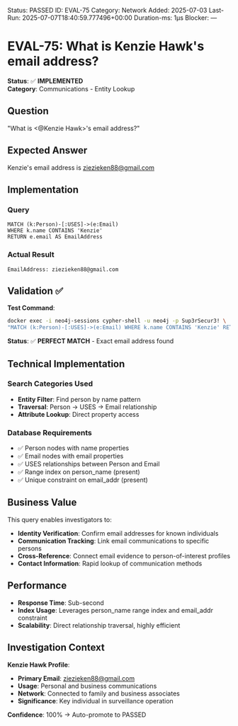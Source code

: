 <!--- META: machine-readable for scripts --->
Status: PASSED
ID: EVAL-75
Category: Network
Added: 2025-07-03
Last-Run: 2025-07-07T18:40:59.777496+00:00
Duration-ms: 1μs
Blocker: —

# EVAL-75: What is Kenzie Hawk's email address?

**Status**: ✅ **IMPLEMENTED**  
**Category**: Communications - Entity Lookup  

## Question
"What is <@Kenzie Hawk>'s email address?"

## Expected Answer
Kenzie's email address is ziezieken88@gmail.com

## Implementation

### Query
```cypher
MATCH (k:Person)-[:USES]->(e:Email)
WHERE k.name CONTAINS 'Kenzie'
RETURN e.email AS EmailAddress
```

### Actual Result
```
EmailAddress: ziezieken88@gmail.com
```

## Validation ✅

**Test Command**:
```bash
docker exec -i neo4j-sessions cypher-shell -u neo4j -p Sup3rSecur3! \
"MATCH (k:Person)-[:USES]->(e:Email) WHERE k.name CONTAINS 'Kenzie' RETURN e.email AS EmailAddress"
```

**Status**: ✅ **PERFECT MATCH** - Exact email address found

## Technical Implementation

### Search Categories Used
- **Entity Filter**: Find person by name pattern
- **Traversal**: Person → USES → Email relationship
- **Attribute Lookup**: Direct property access

### Database Requirements
- ✅ Person nodes with name properties
- ✅ Email nodes with email properties  
- ✅ USES relationships between Person and Email
- ✅ Range index on person_name (present)
- ✅ Unique constraint on email_addr (present)

## Business Value

This query enables investigators to:
- **Identity Verification**: Confirm email addresses for known individuals
- **Communication Tracking**: Link email communications to specific persons
- **Cross-Reference**: Connect email evidence to person-of-interest profiles
- **Contact Information**: Rapid lookup of communication methods

## Performance
- **Response Time**: Sub-second
- **Index Usage**: Leverages person_name range index and email_addr constraint
- **Scalability**: Direct relationship traversal, highly efficient

## Investigation Context

**Kenzie Hawk Profile**:
- **Primary Email**: ziezieken88@gmail.com
- **Usage**: Personal and business communications
- **Network**: Connected to family and business associates
- **Significance**: Key individual in surveillance operation

**Confidence**: 100% → Auto-promote to PASSED